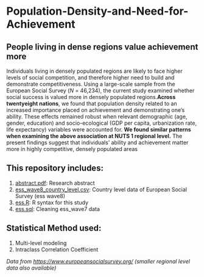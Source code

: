 # Population-Density-and-Need-for-Achievement
## People living in dense regions value achievement more 

Individuals living in densely populated regions are likely to face higher levels of social competition, and therefore higher need to build and demonstrate competitiveness. Using a large-scale sample from the European Social Survey (_N_ = 46,234), the current study examined whether social success is valued more in densely populated regions.**Across twentyeight nations**, we found that population density related to an increased importance placed on achievement and demonstrating one’s ability. These effects remained robust when relevant demographic (age, gender, education) and socio-ecological (GDP per capita, urbanization rate, life expectancy) variables were accounted for. **We found similar patterns when examining the above association at NUTS 1 regional level.** The present findings suggest that individuals’ ability and achievement matter more in highly competitive, densely populated areas

## This repository includes:
1. [abstract.pdf](https://github.com/yyklee/Population-Density-and-Need-for-Achievement/blob/main/density_achievement_abstract.pdf): Research abstract 
2. [ess_wave8_country_level.csv](https://github.com/yyklee/Population-Density-and-Need-for-Achievement/blob/main/ess_wave8_country_level.csv): Country level data of European Social Survey (ess wave8)
3. [ess.R](https://github.com/yyklee/Population-Density-and-Need-for-Achievement/blob/main/ess.R): R syntax for this study
4. [ess.sql](https://github.com/yyklee/Population-Density-and-Need-for-Achievement/blob/main/ess_clean.sql): Cleaning ess_wave7 data

## Statistical Method used:
1. Multi-level modeling
2. Intraclass Correlation Coefficient

*Data from https://www.europeansocialsurvey.org/ (smaller regional level data also available)*
